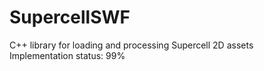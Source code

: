 # SupercellSWF
C++ library for loading and processing Supercell 2D assets <br />
Implementation status: 99%
